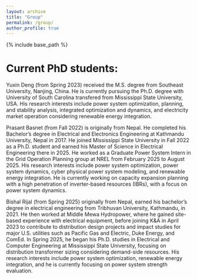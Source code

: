 ```yaml
---
layout: archive
title: "Group"
permalink: /group/
author_profile: true
---
```


{% include base_path %}

Current PhD students:
======
Yuxin Deng (from Spring 2023) received the M.S. degree from Southeast University, Nanjing, China. He is currently
pursuing the Ph.D. degree with University of South Carolina transfered from Mississippi State University, USA. His
research interests include power system optimization, planning, and stability analysis, integrated optimization and dynamics, and electricity
market operation considering renewable energy
integration.

Prasant Basnet (from Fall 2022) is originally from Nepal. He completed his Bachelor’s degree in Electrical and Electronics Engineering at Kathmandu University, Nepal in 2017. He joined Mississippi State University in Fall 2022 as a Ph.D. student and earned his Master of Science in Electrical Engineering there in 2025. He worked as a Graduate Power System Intern in the Grid Operation Planning group at NREL from February 2025 to August 2025. His research interests include power system optimization, power system dynamics, cyber physical power system modeling, and renewable energy integration. He is currently working on capacity expansion planning with a high penetration of inverter-based resources (IBRs), with a focus on power system dynamics. 

Bishal Rijal (from Spring 2025) originally from Nepal, earned his bachelor’s degree in electrical engineering from Tribhuvan University, Kathmandu, in 2021. He then worked at Middle Mewa Hydropower, where he gained site-based experience with electrical equipment, before joining K&A in April 2023 to contribute to distribution design projects and impact studies for major U.S. utilities such as Pacific Gas and Electric, Duke Energy, and ComEd. In Spring 2025, he began his Ph.D. studies in Electrical and Computer Engineering at Mississippi State University, focusing on distribution transformer sizing considering demand-side resources. His research interests include power system optimization, renewable energy integration, and he is currently focusing on power system strength evaluation.